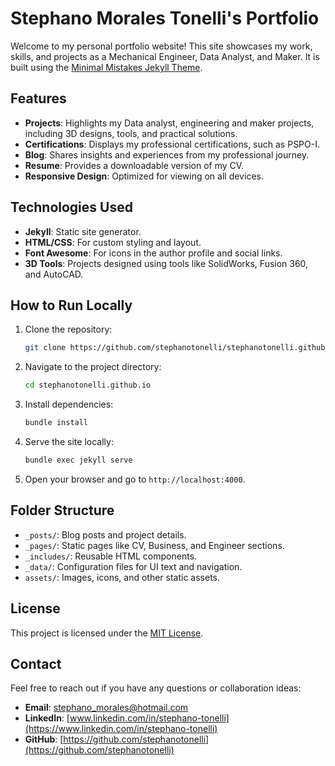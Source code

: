 # Stephano Morales Tonelli's Portfolio

Welcome to my personal portfolio website! This site showcases my work, skills, and projects as a Mechanical Engineer, Data Analyst, and Maker. It is built using the [Minimal Mistakes Jekyll Theme](https://github.com/mmistakes/minimal-mistakes).

## Features

- **Projects**: Highlights my Data analyst, engineering and maker projects, including 3D designs, tools, and practical solutions.
- **Certifications**: Displays my professional certifications, such as PSPO-I.
- **Blog**: Shares insights and experiences from my professional journey.
- **Resume**: Provides a downloadable version of my CV.
- **Responsive Design**: Optimized for viewing on all devices.

## Technologies Used

- **Jekyll**: Static site generator.
- **HTML/CSS**: For custom styling and layout.
- **Font Awesome**: For icons in the author profile and social links.
- **3D Tools**: Projects designed using tools like SolidWorks, Fusion 360, and AutoCAD.

## How to Run Locally

1. Clone the repository:
   ```bash
   git clone https://github.com/stephanotonelli/stephanotonelli.github.io.git
   ```
2. Navigate to the project directory:
   ```bash
   cd stephanotonelli.github.io
   ```
3. Install dependencies:
   ```bash
   bundle install
   ```
4. Serve the site locally:
   ```bash
   bundle exec jekyll serve
   ```
5. Open your browser and go to `http://localhost:4000`.

## Folder Structure

- `_posts/`: Blog posts and project details.
- `_pages/`: Static pages like CV, Business, and Engineer sections.
- `_includes/`: Reusable HTML components.
- `_data/`: Configuration files for UI text and navigation.
- `assets/`: Images, icons, and other static assets.

## License

This project is licensed under the [MIT License](LICENSE).

## Contact

Feel free to reach out if you have any questions or collaboration ideas:

- **Email**: [stephano_morales@hotmail.com](mailto:stephano_morales@hotmail.com)
- **LinkedIn**: [www.linkedin.com/in/stephano-tonelli](https://www.linkedin.com/in/stephano-tonelli)
- **GitHub**: [https://github.com/stephanotonelli](https://github.com/stephanotonelli)
```